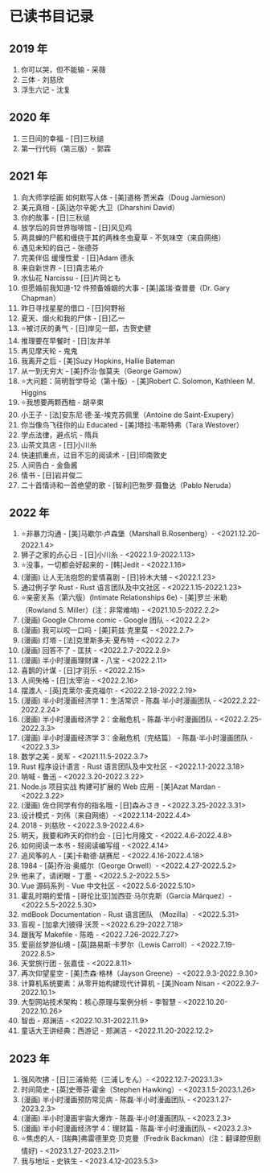 # 已读书目记录

## 2019 年

1. 你可以哭，但不能输 - 采薇
2. 三体 - 刘慈欣
3. 浮生六记 - 沈复

## 2020 年

1. 三日间的幸福 - [日]三秋缒
2. 第一行代码（第三版）- 郭霖

## 2021 年

1. 向大师学绘画 如何默写人体 - [美]道格·贾米森（Doug Jamieson）
2. 美元真相 - [英]达尔辛妮·大卫（Dharshini David）
3. 你的故事 - [日]三秋缒
4. 放学后的异世界咖啡馆 - [日]风见鸡
5. 两具蝉的尸骸和缠绕于其的两株冬虫夏草 - 不気味空（来自网络）
6. 遇见未知的自己 - 张德芬
7. 完美伴侣 缓慢性爱 - [日]Adam 德永
8. 来自新世界 - [日]貴志祐介
9. 水仙花 Narcissu - [日]片岡とも
10. 但愿婚前我知道-12 件预备婚姻的大事 - [美]盖瑞·查普曼（Dr. Gary Chapman）
11. 昨日寻找星星的借口 - [日]何野裕
12. 夏天、烟火和我的尸体 - [日]乙一
13. ⭐️被讨厌的勇气 - [日]岸见一郎，古贺史健
14. 推理要在早餐时 - [日]友井羊
15. 再见摩天轮 - 鬼鬼
16. 我离开之后 - [美]Suzy Hopkins, Hallie Bateman
17. 从一到无穷大 - [美]乔治·伽莫夫（George Gamow）
18. ⭐️大问题：简明哲学导论（第十版）- [美]Robert C. Solomon, Kathleen M. Higgins
19. ⭐️我想要两颗西柚 - 胡辛束
20. 小王子 - [法]安东尼·德·圣-埃克苏佩里（Antoine de Saint-Exupery）
21. 你当像鸟飞往你的山 Educated - [美]塔拉·韦斯特弗（Tara Westover）
22. 学点法律，避点坑 - 隋兵
23. 山茶文具店 - [日]小川糸
24. 快速抓重点，过目不忘的阅读术 - [日]印南敦史
25. 人间告白 - 金鱼酱
26. 情书 - [日]岩井俊二
27. 二十首情诗和一首绝望的歌 - [智利]巴勃罗·聂鲁达（Pablo Neruda）

## 2022 年

1. ⭐️非暴力沟通 - [美]马歇尔·卢森堡（Marshall B.Rosenberg）- <2021.12.20-2022.1.4>
2. 狮子之家的点心日 - [日]小川糸 - <2022.1.9-2022.1.13>
3. ⭐️没事，一切都会好起来的 - [韩]Jedit - <2022.1.16>
4. (漫画) 让人无法抱怨的爱情喜剧 - [日]铃木大辅 - <2022.1.23>
5. 通过例子学 Rust - Rust 语言团队及中文社区 - <2022.1.15-2022.1.23>
6. ⭐️亲密关系（第六版）(Intimate Relationships 6e) - [美]罗兰·米勒（Rowland S. Miller）(注：非常难啃) - <2021.10.5-2022.2.2>
7. (漫画) Google Chrome comic - Google 团队 - <2022.2.2>
8. (漫画) 我可以咬一口吗 - [美]莉兹·克里莫 - <2022.2.7>
9. (漫画) 灯塔 - [法]克里斯多夫·夏布特 - <2022.2.7>
10. (漫画) 回答不了 - 匡扶 - <2022.2.7-2022.2.9>
11. (漫画) 半小时漫画理财课 - 八宝 - <2022.2.11>
12. 喜鹊的计谋 - [日]才羽乐 - <2022.2.15>
13. 人间失格 - [日]太宰治 - <2022.2.16>
14. 摆渡人 - [英]克莱尔·麦克福尔 - <2022.2.18-2022.2.19>
15. (漫画) 半小时漫画经济学 1：生活常识 - 陈磊·半小时漫画团队 - <2022.2.22-2022.2.24>
16. (漫画) 半小时漫画经济学 2：金融危机 - 陈磊·半小时漫画团队 - <2022.2.25-2022.3.3>
17. (漫画) 半小时漫画经济学 3：金融危机（完结篇） - 陈磊·半小时漫画团队 - <2022.3.3>
18. 数学之美 - 吴军 - <2021.11.5-2022.3.7>
19. Rust 程序设计语言 - Rust 语言团队及中文社区 - <2022.1.1-2022.3.18>
20. 呐喊 - 鲁迅 - <2022.3.20-2022.3.22>
21. Node.js 项目实战 构建可扩展的 Web 应用 - [美]Azat Mardan - <2022.3.22>
22. (漫画) 佐仓同学有你的指名哦 - [日]森みさき - <2022.3.25-2022.3.31>
23. 设计模式 - 刘伟（来自网络）- <2022.1.14-2022.4.4>
24. 2018 - 刘慈欣 - <2022.3.9-2022.4.6>
25. 明天，我要和昨天的你约会 - [日]七月隆文 - <2022.4.6-2022.4.8>
26. 如何阅读一本书 - 轻阅读编写组 - <2022.4.14>
27. 追风筝的人 - [美]卡勒德·胡赛尼 - <2022.4.16-2022.4.18>
28. 1984 - [英]乔治·奥威尔（George Orwell）- <2022.4.27-2022.5.2>
29. 他来了，请闭眼 - 丁墨 - <2022.5.2-2022.5.5>
30. Vue 源码系列 - Vue 中文社区 - <2022.5.6-2022.5.10>
31. 霍乱时期的爱情 - [哥伦比亚]加西亚·马尔克斯（García Márquez）- <2022.5.5-2022.5.30>
32. mdBook Documentation - Rust 语言团队 （Mozilla）- <2022.5.31>
33. 盲视 - [加拿大]彼得·沃茨 - <2022.6.29-2022.7.18>
34. 跟我写 Makefile - 陈皓 - <2022.7.26-2022.7.27>
35. 爱丽丝梦游仙境 - [英]路易斯·卡罗尔（Lewis Carroll）- <2022.7.19-2022.8.5>
36. 天堂旅行团 - 张嘉佳 - <2022.8.11>
37. 再次仰望星空 - [美]杰森·格林（Jayson Greene）- <2022.9.3-2022.9.30>
38. 计算机系统要素：从零开始构建现代计算机 - [美]Noam Nisan - <2022.9.7-2022.10.1>
39. 大型网站技术架构：核心原理与案例分析 - 李智慧 - <2022.10.20-2022.10.26>
40. 智齿 - 郑渊洁 - <2022.10.31-2022.11.9>
41. 童话大王讲经典：西游记 - 郑渊洁 - <2022.11.20-2022.12.2>

## 2023 年

1. 强风吹拂 - [日]三浦紫苑（三浦しをん）- <2022.12.7-2023.1.3>
2. 时间简史 - [英]史蒂芬·霍金（Stephen Hawking）- <2023.1.5-2023.1.26>
3. (漫画) 半小时漫画预防常见病 - 陈磊·半小时漫画团队 - <2023.1.27-2023.2.3>
4. (漫画) 半小时漫画宇宙大爆炸 - 陈磊·半小时漫画团队 - <2023.2.3>
5. (漫画) 半小时漫画经济学 4：理财篇 - 陈磊·半小时漫画团队 - <2023.2.3>
6. ⭐️焦虑的人 - [瑞典]弗雷德里克·贝克曼（Fredrik Backman）(注：翻译腔但剧情好) - <2023.1.27-2023.2.11>
7. 我与地坛 - 史铁生 - <2023.4.12-2023.5.3>